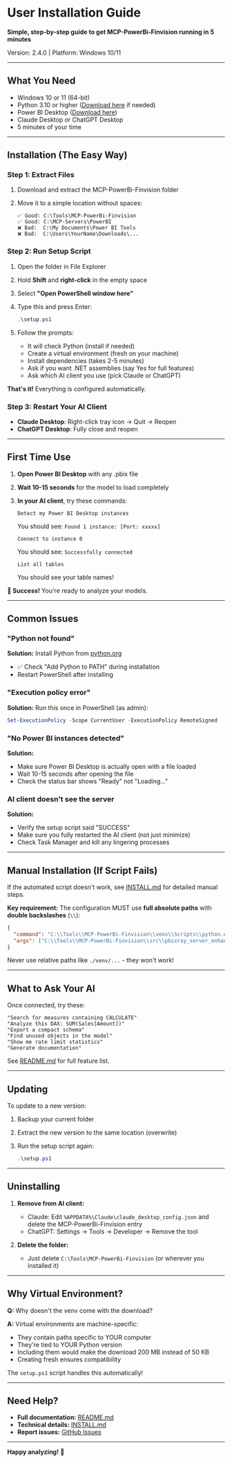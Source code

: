 # User Installation Guide

**Simple, step-by-step guide to get MCP-PowerBi-Finvision running in 5 minutes**

Version: 2.4.0 | Platform: Windows 10/11

---

## What You Need

- Windows 10 or 11 (64-bit)
- Python 3.10 or higher ([Download here](https://www.python.org/downloads/) if needed)
- Power BI Desktop ([Download here](https://powerbi.microsoft.com/desktop/))
- Claude Desktop or ChatGPT Desktop
- 5 minutes of your time

---

## Installation (The Easy Way)

### Step 1: Extract Files

1. Download and extract the MCP-PowerBi-Finvision folder
2. Move it to a simple location without spaces:

   ```text
   ✅ Good: C:\Tools\MCP-PowerBi-Finvision
   ✅ Good: C:\MCP-Servers\PowerBI
   ❌ Bad:  C:\My Documents\Power BI Tools
   ❌ Bad:  C:\Users\YourName\Downloads\...
   ```

### Step 2: Run Setup Script

1. Open the folder in File Explorer
2. Hold **Shift** and **right-click** in the empty space
3. Select **"Open PowerShell window here"**
4. Type this and press Enter:

   ```powershell
   .\setup.ps1
   ```

5. Follow the prompts:
   - It will check Python (install if needed)
   - Create a virtual environment (fresh on your machine)
   - Install dependencies (takes 2-5 minutes)
   - Ask if you want .NET assemblies (say Yes for full features)
   - Ask which AI client you use (pick Claude or ChatGPT)

**That's it!** Everything is configured automatically.

### Step 3: Restart Your AI Client

- **Claude Desktop**: Right-click tray icon → Quit → Reopen
- **ChatGPT Desktop**: Fully close and reopen

---

## First Time Use

1. **Open Power BI Desktop** with any .pbix file
2. **Wait 10-15 seconds** for the model to load completely
3. **In your AI client**, try these commands:

   ```text
   Detect my Power BI Desktop instances
   ```

   You should see: `Found 1 instance: [Port: xxxxx]`

   ```text
   Connect to instance 0
   ```

   You should see: `Successfully connected`

   ```text
   List all tables
   ```

   You should see your table names!

**🎉 Success!** You're ready to analyze your models.

---

## Common Issues

### "Python not found"

**Solution:** Install Python from [python.org](https://www.python.org/downloads/)
- ✅ Check "Add Python to PATH" during installation
- Restart PowerShell after installing

### "Execution policy error"

**Solution:** Run this once in PowerShell (as admin):

```powershell
Set-ExecutionPolicy -Scope CurrentUser -ExecutionPolicy RemoteSigned
```

### "No Power BI instances detected"

**Solution:**
- Make sure Power BI Desktop is actually open with a file loaded
- Wait 10-15 seconds after opening the file
- Check the status bar shows "Ready" not "Loading..."

### AI client doesn't see the server

**Solution:**
- Verify the setup script said "SUCCESS"
- Make sure you fully restarted the AI client (not just minimize)
- Check Task Manager and kill any lingering processes

---

## Manual Installation (If Script Fails)

If the automated script doesn't work, see [INSTALL.md](INSTALL.md) for detailed manual steps.

**Key requirement:** The configuration MUST use **full absolute paths** with **double backslashes** (`\\`):

```json
{
  "command": "C:\\Tools\\MCP-PowerBi-Finvision\\venv\\Scripts\\python.exe",
  "args": ["C:\\Tools\\MCP-PowerBi-Finvision\\src\\pbixray_server_enhanced.py"]
}
```

Never use relative paths like `./venv/...` - they won't work!

---

## What to Ask Your AI

Once connected, try these:

```text
"Search for measures containing CALCULATE"
"Analyze this DAX: SUM(Sales[Amount])"
"Export a compact schema"
"Find unused objects in the model"
"Show me rate limit statistics"
"Generate documentation"
```

See [README.md](README.md) for full feature list.

---

## Updating

To update to a new version:

1. Backup your current folder
2. Extract the new version to the same location (overwrite)
3. Run the setup script again:

   ```powershell
   .\setup.ps1
   ```

---

## Uninstalling

1. **Remove from AI client:**
   - Claude: Edit `%APPDATA%\Claude\claude_desktop_config.json` and delete the MCP-PowerBi-Finvision entry
   - ChatGPT: Settings → Tools → Developer → Remove the tool

2. **Delete the folder:**
   - Just delete `C:\Tools\MCP-PowerBi-Finvision` (or wherever you installed it)

---

## Why Virtual Environment?

**Q:** Why doesn't the venv come with the download?

**A:** Virtual environments are machine-specific:
- They contain paths specific to YOUR computer
- They're tied to YOUR Python version
- Including them would make the download 200 MB instead of 50 KB
- Creating fresh ensures compatibility

The `setup.ps1` script handles this automatically!

---

## Need Help?

- **Full documentation:** [README.md](README.md)
- **Technical details:** [INSTALL.md](INSTALL.md)
- **Report issues:** [GitHub Issues](https://github.com/yourusername/MCP-PowerBi-Finvision/issues)

---

**Happy analyzing!** 🎉
